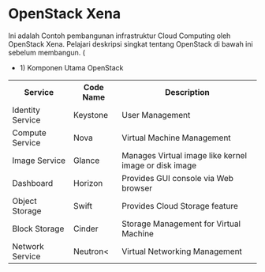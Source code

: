 # OpenStack Xena
Ini adalah Contoh pembangunan infrastruktur Cloud Computing oleh OpenStack Xena. Pelajari deskripsi singkat tentang OpenStack di bawah ini sebelum membangun. (

<ul>
 <li> 1) Komponen Utama OpenStack</li>
</ul>

<table>
 <tr> 
    <th>Service</th> <th>Code Name</th> <th>Description</th>
 </tr> 
 <tr>
   <td>Identity Service</td>	
   <td>Keystone</td>	
   <td>User Management</td>
 </tr>
 <tr>
   <td>Compute Service</td>	
   <td>Nova</td>	
   <td>Virtual Machine Management</td>
 </tr>
 <tr>
   <td>Image Service</td>	
   <td>Glance</td>	
   <td>Manages Virtual image like kernel image or disk image</td>
 </tr>
 <tr>
   <td>Dashboard</td>	
   <td>Horizon</td>	
   <td>Provides GUI console via Web browser</td>
 </tr>
 <tr>
  <td>Object Storage</td>	
  <td>Swift</td>	
  <td>Provides Cloud Storage feature</td>
 <tr>
 <tr>
  <td>Block Storage</td>	
  <td>Cinder</td>	
  <td>Storage Management for Virtual Machine</td>
 </tr>
 <tr><td>Network Service</td>	
  <td>Neutron<</td>	
  <td>Virtual Networking Management</td>
 </tr>
 
 </table>
